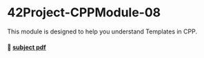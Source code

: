 # 42Project-CPPModule-08
This module is designed to help you understand Templates in CPP.
#### 📄 [subject pdf](https://github.com/ncallie/42Project-CPPModule-08/blob/main/08.subject.pdf)
